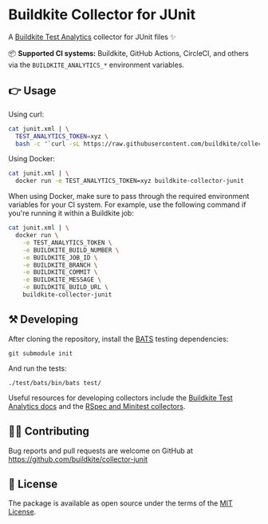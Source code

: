 # Buildkite Collector for JUnit

A [Buildkite Test Analytics](https://buildkite.com/test-analytics) collector for JUnit files ✨

📦 **Supported CI systems:** Buildkite, GitHub Actions, CircleCI, and others via the `BUILDKITE_ANALYTICS_*` environment variables.

## 👉 Usage

Using curl:

```sh
cat junit.xml | \
  TEST_ANALYTICS_TOKEN=xyz \
  bash -c "`curl -sL https://raw.githubusercontent.com/buildkite/collector-junit/main/buildkite-collector-junit`"
```

Using Docker:

```sh
cat junit.xml | \
  docker run -e TEST_ANALYTICS_TOKEN=xyz buildkite-collector-junit
```

When using Docker, make sure to pass through the required environment variables for your CI system. For example, use the following command if you're running it within a Buildkite job:

```sh
cat junit.xml | \
  docker run \
    -e TEST_ANALYTICS_TOKEN \
    -e BUILDKITE_BUILD_NUMBER \
    -e BUILDKITE_JOB_ID \
    -e BUILDKITE_BRANCH \
    -e BUILDKITE_COMMIT \
    -e BUILDKITE_MESSAGE \
    -e BUILDKITE_BUILD_URL \
    buildkite-collector-junit
```

## ⚒ Developing

After cloning the repository, install the [BATS](https://bats-core.readthedocs.io/) testing dependencies:

```
git submodule init
```

And run the tests:

```
./test/bats/bin/bats test/
```

Useful resources for developing collectors include the [Buildkite Test Analytics docs](https://buildkite.com/docs/test-analytics) and the [RSpec and Minitest collectors](https://github.com/buildkite/rspec-buildkite-analytics).

## 👩‍💻 Contributing

Bug reports and pull requests are welcome on GitHub at https://github.com/buildkite/collector-junit

## 📜 License

The package is available as open source under the terms of the [MIT License](https://opensource.org/licenses/MIT).
